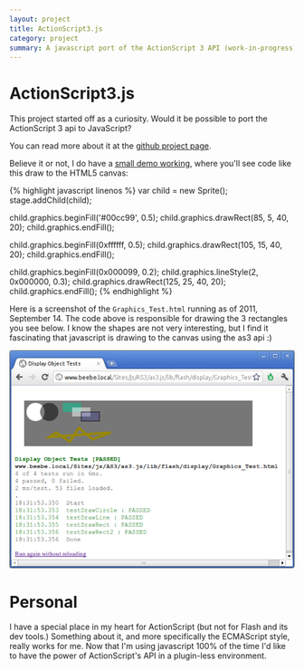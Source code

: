 ```yaml
---
layout: project
title: ActionScript3.js
category: project
summary: A javascript port of the ActionScript 3 API (work-in-progress)
---
```


ActionScript3.js
================

This project started off as a curiosity. Would it be possible to port the ActionScript 3 api to JavaScript? 

You can read more about it at the [github project page][1].

Believe it or not, I do have a [small demo working][2], where you'll see code like this draw to the HTML5 canvas:

{% highlight javascript linenos %}
var child = new Sprite();
stage.addChild(child);

child.graphics.beginFill('#00cc99', 0.5);
child.graphics.drawRect(85, 5, 40, 20);
child.graphics.endFill();

child.graphics.beginFill(0xffffff, 0.5);
child.graphics.drawRect(105, 15, 40, 20);
child.graphics.endFill();

child.graphics.beginFill(0x000099, 0.2);
child.graphics.lineStyle(2, 0x000000, 0.3);
child.graphics.drawRect(125, 25, 40, 20);
child.graphics.endFill();
{% endhighlight %}

Here is a screenshot of the `Graphics_Test.html` running as of 2011, September 14. 
The code above is responsible for drawing the 3 rectangles you see below.
I know the shapes are not very interesting, but I find it fascinating that javascript is drawing to the canvas using the as3 api :)

<div class="img full">
<img src="/images/projects/as3-js/display-object-test.png" />
</div>


Personal
========

I have a special place in my heart for ActionScript (but not for Flash and its dev tools.) Something about it, and more specifically the ECMAScript style, really works for me. 
Now that I'm using javascript 100% of the time I'd like to have the power of ActionScript's API in a plugin-less environment.

[1]: https://github.com/somethingkindawierd/AS3.js-proof-of-concept
[2]: https://github.com/somethingkindawierd/AS3.js-proof-of-concept/blob/dev/lib/flash/display/Graphics_Test.html
